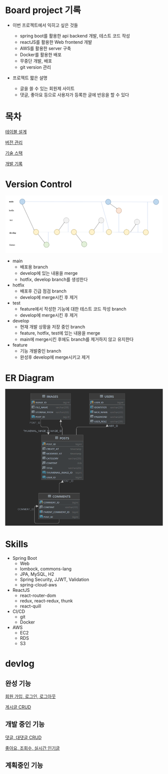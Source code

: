 # Board project 기록
- 이번 프로젝트에서 익히고 싶은 것들
  - spring boot를 활용한 api backend 개발, 테스트 코드 작성
  - reactJS를 활용한 Web frontend 개발
  - AWS를 활용한 server 구축
  - Docker를 활용한 배포
  - 무중단 개발, 배포
  - git version 관리

- 프로젝트 짧은 설명
  - 글을 쓸 수 있는 회원제 사이트
  - 댓글, 좋아요 등으로 사용자가 등록한 글에 반응을 할 수 있다


# 목차
[테이블 설계](#er-diagram)

[버전 관리](#version-control)

[기술 스택](#skills)

[개발 기록](#devlog)

# Version Control
![gitflow](./devlog/images/gitflow.PNG)

- main
  - 배포용 branch
  - develop에 있는 내용을 merge
  - hotfix, develop branch를 생성한다
- hotfix
  - 배포후 긴급 점검 branch
  - develop에 merge시킨 후 제거
- test
  - feature에서 작성한 기능에 대한 테스트 코드 작성 branch
  - develop에 merge시킨 후 제거
- develop
  - 현재 개발 상황을 저장 중인 branch
  - feature, hotfix, test에 있는 내용을 merge
  - main에 merge시킨 후에도 branch를 제거하지 않고 유지한다
- feature
  - 기능 개발중인 branch
  - 완성후 develop에 merge시키고 제거

# ER Diagram
![ER diagram](./devlog/images/ERdiagram.PNG)


# Skills
- Spring Boot
  - Web
  - lombock, commons-lang
  - JPA, MySQL, H2
  - Spring Security, JJWT, Validation
  - spring-cloud-aws
- ReactJS
  - react-router-dom
  - redux, react-redux, thunk
  - react-quill
- CI/CD
  - git
  - Docker
- AWS
  - EC2
  - RDS
  - S3

# devlog

## 완성 기능

[회원 가입, 로그인, 로그아웃](./devlog/회원%20가입,%20로그인,%20로그아웃.md)

[게시글 CRUD](./devlog/게시글%20CRUD.md)

## 개발 중인 기능
[댓글, 대댓글 CRUD](./devlog/댓글,%20대댓글%20CURD.md)

[좋아요, 조회수, 실시간 인기글](./devlog/좋아요,%20조회수,%20실시간%20인기글.md)

## 계획중인 기능

